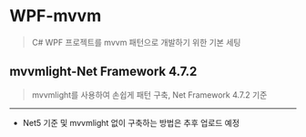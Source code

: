 # WPF-mvvm

> C# WPF 프로젝트를 mvvm 패턴으로 개발하기 위한 기본 세팅



## mvvmlight-Net Framework 4.7.2

> mvvmlight를 사용하여 손쉽게 패턴 구축, Net Framework 4.7.2 기준



---

- Net5 기준 및 mvvmlight 없이 구축하는 방법은 추후 업로드 예정

